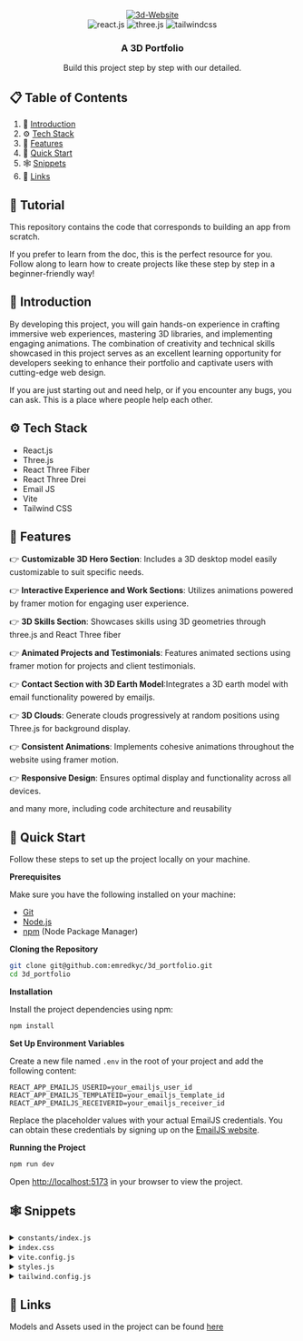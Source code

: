 <div align="center">
  <br />
    <a href="https://3d-portfolio-emredkyc.vercel.app" target="_blank">
     <img src="https://i.ibb.co/34dJhQR/3d-Website.png" alt="3d-Website" border="0" />
    </a>
  <br />

  <div>
    <img src="https://img.shields.io/badge/-React_JS-black?style=for-the-badge&logoColor=white&logo=react&color=61DAFB" alt="react.js" />
    <img src="https://img.shields.io/badge/-Three_JS-black?style=for-the-badge&logoColor=white&logo=threedotjs&color=000000" alt="three.js" />
    <img src="https://img.shields.io/badge/-Tailwind_CSS-black?style=for-the-badge&logoColor=white&logo=tailwindcss&color=06B6D4" alt="tailwindcss" />
  </div>

  <h3 align="center">A 3D Portfolio</h3>

   <div align="center">
    Build this project step by step with our detailed.
    </div>
</div>

## 📋 <a name="table">Table of Contents</a>

1. 🤖 [Introduction](#introduction)
2. ⚙️ [Tech Stack](#tech-stack)
3. 🔋 [Features](#features)
4. 🤸 [Quick Start](#quick-start)
5. 🕸️ [Snippets](#snippets)
6. 🔗 [Links](#links)

## 🚨 Tutorial

This repository contains the code that corresponds to building an app from scratch.

If you prefer to learn from the doc, this is the perfect resource for you. Follow along to learn how to create projects like these step by step in a beginner-friendly way!

## <a name="introduction">🤖 Introduction</a>

By developing this project, you will gain hands-on experience in crafting immersive web experiences, mastering 3D libraries, and implementing engaging animations. The combination of creativity and technical skills showcased in this project serves as an excellent learning opportunity for developers seeking to enhance their portfolio and captivate users with cutting-edge web design.

If you are just starting out and need help, or if you encounter any bugs, you can ask. This is a place where people help each other.

## <a name="tech-stack">⚙️ Tech Stack</a>

- React.js
- Three.js
- React Three Fiber
- React Three Drei
- Email JS
- Vite
- Tailwind CSS

## <a name="features">🔋 Features</a>

👉 **Customizable 3D Hero Section**: Includes a 3D desktop model easily customizable to suit specific needs.

👉 **Interactive Experience and Work Sections**: Utilizes animations powered by framer motion for engaging user experience.

👉 **3D Skills Section**: Showcases skills using 3D geometries through three.js and React Three fiber

👉 **Animated Projects and Testimonials**: Features animated sections using framer motion for projects and client testimonials.

👉 **Contact Section with 3D Earth Model**:Integrates a 3D earth model with email functionality powered by emailjs.

👉 **3D Clouds**: Generate clouds progressively at random positions using Three.js for background display.

👉 **Consistent Animations**: Implements cohesive animations throughout the website using framer motion.

👉 **Responsive Design**: Ensures optimal display and functionality across all devices.

and many more, including code architecture and reusability 

## <a name="quick-start">🤸 Quick Start</a>

Follow these steps to set up the project locally on your machine.

**Prerequisites**

Make sure you have the following installed on your machine:

- [Git](https://git-scm.com/)
- [Node.js](https://nodejs.org/en)
- [npm](https://www.npmjs.com/) (Node Package Manager)

**Cloning the Repository**

```bash
git clone git@github.com:emredkyc/3d_portfolio.git
cd 3d_portfolio
```

**Installation**

Install the project dependencies using npm:

```bash
npm install
```

**Set Up Environment Variables**

Create a new file named `.env` in the root of your project and add the following content:

```env
REACT_APP_EMAILJS_USERID=your_emailjs_user_id
REACT_APP_EMAILJS_TEMPLATEID=your_emailjs_template_id
REACT_APP_EMAILJS_RECEIVERID=your_emailjs_receiver_id
```

Replace the placeholder values with your actual EmailJS credentials. You can obtain these credentials by signing up on the [EmailJS website](https://www.emailjs.com/).

**Running the Project**

```bash
npm run dev
```

Open [http://localhost:5173](http://localhost:5173) in your browser to view the project.

## <a name="snippets">🕸️ Snippets</a>

<details>
<summary><code>constants/index.js</code></summary>

```javascript
import { meta, kartonmedya, verisoft, okttrailer } from "../assets/images";
import {
  car,
  contact,
  css,
  estate,
  express,
  git,
  github,
  html,
  javascript,
  linkedin,
  mongodb,
  motion,
  mui,
  nextjs,
  nodejs,
  pricewise,
  react,
  redux,
  sass,
  snapgram,
  summiz,
  tailwindcss,
  threads,
  typescript,
} from "../assets/icons";

export const skills = [
  {
    imageUrl: css,
    name: "CSS",
    type: "Frontend",
  },
  {
    imageUrl: express,
    name: "Express",
    type: "Backend",
  },
  {
    imageUrl: git,
    name: "Git",
    type: "Version Control",
  },
  {
    imageUrl: github,
    name: "GitHub",
    type: "Version Control",
  },
  {
    imageUrl: html,
    name: "HTML",
    type: "Frontend",
  },
  {
    imageUrl: javascript,
    name: "JavaScript",
    type: "Frontend",
  },
  {
    imageUrl: mongodb,
    name: "MongoDB",
    type: "Database",
  },
  {
    imageUrl: motion,
    name: "Motion",
    type: "Animation",
  },
  {
    imageUrl: mui,
    name: "Material-UI",
    type: "Frontend",
  },
  {
    imageUrl: nextjs,
    name: "Next.js",
    type: "Frontend",
  },
  {
    imageUrl: nodejs,
    name: "Node.js",
    type: "Backend",
  },
  {
    imageUrl: react,
    name: "React",
    type: "Frontend",
  },
  {
    imageUrl: redux,
    name: "Redux",
    type: "State Management",
  },
  {
    imageUrl: sass,
    name: "Sass",
    type: "Frontend",
  },
  {
    imageUrl: tailwindcss,
    name: "Tailwind CSS",
    type: "Frontend",
  },
  {
    imageUrl: typescript,
    name: "TypeScript",
    type: "Frontend",
  },
];

export const experiences = [
  {
    title: "Full-Stack Developer",
    company_name: "Verisoft",
    icon: verisoft,
    iconBg: "#accbe1",
    date: "May 2019 - December 2023",
    points: [
      "Building Fintech businesses at Verisoft as part of a global team. More specifically, developing loyalty, payment system and card products to deliver delightful experiences to Verisoft's customers around the world.",
      "Developing and maintaining web applications using React.js and other related technologies.",
      "Collaborating with cross-functional teams including designers, product managers, and other developers to create high-quality products.",
      "Implementing responsive design and ensuring cross-browser compatibility.",
      "Participating in code reviews and providing constructive feedback to other developers.",
    ],
  },
  {
    title: "Full-Stack Developer",
    company_name: "OKT Trailer",
    icon: okttrailer,
    iconBg: "#c0c0c0",
    date: "Agu 2017 - Sep 2018",
    points: [
      "Taking an important role in the ERP transformation project by being responsible for the finance, sales, vehicle tracking and delivery modules of the Enterprise Resource Planning (ERP) structure.",
      "Demonstrating effective communication and project management skills during the analysis, testing and development process to ensure the successful outcome of the ERP transformation project.",
      "Actively working with business teams throughout this process."
    ],
  },
  {
    title: "Junior Front-End Developer",
    company_name: "Karton Medya",
    icon: kartonmedya,
    iconBg: "#c8a2c8",
    date: "Feb 2016 - Jun 2017",
    points: [
      "Developing and maintaining web applications using React.js and other related technologies.",
      "Collaborating with cross-functional teams including designers, product managers, and other developers to create high-quality products.",
      "Implementing responsive design and ensuring cross-browser compatibility."
    ],
  }
];

export const socialLinks = [
  {
    name: "Contact",
    iconUrl: contact,
    link: "/contact",
  },
  {
    name: "GitHub",
    iconUrl: github,
    link: "https://github.com/emredkyc",
  },
  {
    name: "LinkedIn",
    iconUrl: linkedin,
    link: "https://www.linkedin.com/in/burak-emre-dokuyucu",
  },
];

export const projects = [
  {
    iconUrl: summiz,
    theme: "btn-back-yellow",
    name: "Event Platform Web Application",
    description: "An event organization web app like Eventbrite or Meetup with authentication, event management, search, filtering, categories, checkout and payments using Next JS 14, Tailwind CSS, Shadcn, React Hook Form, Zod, Uploadthing, React-Datepicker, Mongoose, Clerk and Stripe.",
    link: "https://github.com/emredkyc/event_platform",
  },
  {
    iconUrl: snapgram,
    theme: "btn-back-pink",
    name: "3D Portfolio",
    description: "Let's create a cool 3D website together! You will learn how to make a portfolio with fun interactive pieces like a floating island and a fox that moves when you type. This way you can show off your skills.",
    link: "https://github.com/emredkyc/3d_portfolio",
  },
  {
    iconUrl: pricewise,
    theme: "btn-back-red",
    name: "3D Portfolio",
    description: "Curious about Server Actions in Next.js 14? How about infinite scrolling and Framer Motion animations with Next 14? This application will explain these concepts when building a server-side Next 14 Application",
    link: "https://github.com/emredkyc/anime_world",
  },
  {
    iconUrl: car,
    theme: "btn-back-blue",
    name: "ClubTotal Card - Loyalty Card Application",
    description: "Customer loyalty card developed for Total Energies Türkiye fuel stations is the application. Customers included in the application can make fuel purchases you can earn points, benefit from various campaigns and you can spend the points you earn at gas stations.",
    link: "https://www.linkedin.com/in/burak-emre-dokuyucu/details/projects/",
  },
  {
    iconUrl: threads,
    theme: "btn-back-green",
    name: "JetEMV - Card Personalization Application",
    description:
      "Debit Card, Prepaid Card and Credit used in payment systems It is the personalization application of cards. The application can make Magnetic and EMV (Chip) personalization, It can work integrated with banks.",
    link: "https://www.linkedin.com/in/burak-emre-dokuyucu/details/projects/",
  },
  {
    iconUrl: pricewise,
    theme: "btn-back-black",
    name: "Passport Card - Loyalty Card Application",
    description:
      "TAV Operations, one of the subsidiaries of TAV Airports Holding Services Inc. TAV Passport Card, which is a brand, is available to passengers at the airport. It is a membership program that offers privileges. Included in the membership program. Customers can choose the category of membership at airports operated by TAV. You can benefit from different services depending on your needs.",
    link: "https://www.linkedin.com/in/burak-emre-dokuyucu/details/projects/",
  },
  {
    iconUrl: estate,
    theme: "btn-back-black",
    name: "MyGini - Loyalty and Offers Management",
    description:
      "Create, personalize and communicate your offers in minutes and push them to your mobile app in real time.",
    link: "https://www.linkedin.com/in/burak-emre-dokuyucu/details/projects/",
  },
];

```
</details>

<details>
<summary><code>index.css</code></summary>

```css
@import url("https://fonts.googleapis.com/css2?family=Poppins:wght@100;200;300;400;500;600;700;800;900&family=Work+Sans:wght@100;200;300;400;500;600;700;800;900&display=swap");

@tailwind base;
@tailwind components;
@tailwind utilities;

:root {
  --blue-rgb: 237 245 255;
  --green-rgb: 125 161 35;
}

body {
  font-family: "Work Sans", sans-serif;
}

body:has(.card[data-color="blue"]:hover) {
  background-color: rgb(var(--blue-rgb) / 25%);
}

body:has(.card[data-color="green"]:hover) {
  background-color: rgb(var(--green-rgb) / 25%);
}

@layer utilities {
  .max-container {
    @apply max-w-5xl mx-auto sm:p-16 pb-12 !pt-[126px] px-8 min-h-[calc(100vh-80px)];
  }

  .head-text {
    @apply sm:text-5xl text-3xl font-semibold sm:leading-snug font-poppins;
  }

  .subhead-text {
    @apply font-semibold sm:text-3xl text-xl relative font-poppins;
  }

  .blue-gradient_text {
    @apply bg-gradient-to-r from-[#00c6ff] to-[#0072ff] bg-clip-text text-transparent;
  }

  .input {
    @apply bg-white border border-gray-200 text-gray-900 text-sm rounded-lg focus:ring-blue-500 focus:border-blue-500 block w-full p-2.5 mt-2.5 font-normal shadow-card;
  }

  .textarea {
    @apply block p-2.5 w-full text-sm text-gray-900 bg-white rounded-lg border border-gray-200 focus:ring-blue-500 focus:border-blue-500 mt-2.5 font-normal shadow-card;
  }

  .btn {
    @apply text-white bg-gradient-to-r from-[#00c6ff] to-[#0072ff] focus:ring-4 focus:outline-none focus:ring-blue-300 font-medium rounded-lg text-sm w-full sm:w-auto px-5 py-2.5 text-center;
  }

  .header {
    @apply flex justify-between items-center sm:px-16 px-8 py-4 max-w-5xl mx-auto absolute top-0 bg-transparent z-10 right-0 left-0;
  }

  .footer {
    @apply max-w-5xl mx-auto sm:px-16 pb-6 px-8 flex flex-col gap-7;
  }

  .footer-container {
    @apply flex flex-wrap gap-7 items-center justify-between;
  }

  .info-box {
    @apply mx-5 relative flex text-white flex-col gap-3 max-w-2xl neo-brutalism-blue pt-4 pb-12 px-8;
  }

  .neo-btn {
    @apply py-3 px-6 rounded-lg text-blue-500 text-center font-semibold sm:w-1/2 w-[90%] -bottom-5 absolute mx-auto right-0 left-0 flex justify-center items-center gap-3;
  }

  .cta {
    @apply w-full flex items-center md:flex-row flex-col sm:mt-16 mt-8 gap-7;
  }

  .cta-text {
    @apply text-black-500 font-extrabold flex-1 text-3xl max-md:text-center;
  }
}

.glassmorphism {
  background: rgba(8, 116, 239, 0.07);
  backdrop-filter: blur(10px);
  -webkit-backdrop-filter: blur(10px);
  border-radius: 10px;
  border: 1px solid rgba(255, 255, 255, 0.18);
}

.logo {
  border-radius: 8.889px;
  background: #fff;
  box-shadow: 0px 10px 35px -4px rgba(67, 83, 255, 0.15),
    0px 1.5px 4px -1px rgba(67, 83, 255, 0.2);
}

.block-container {
  position: relative;
  transition: 250ms;
  perspective: 500px;
}

.block-container .btn-back {
  position: absolute;
  inset: 0;
  z-index: -1;
  width: inherit;
  height: inherit;
  transition: 250ms;
  transform-style: preserve-3d;
  transform-origin: bottom right;
  transform: rotateZ(15deg);
  will-change: transform;
  box-shadow: 16px 0 40px #e4e4e4;
}

.block-container .btn-back-red {
  background: linear-gradient(135deg, #ff4b1f -20%, #ff9068 120%);
}

.block-container .btn-back-green {
  background: linear-gradient(135deg, #adfda2 -20%, #11d3f3 120%);
}

.block-container .btn-back-yellow {
  background: linear-gradient(135deg, #f7971e -20%, #ffd200 120%);
}

.block-container .btn-back-blue {
  background: linear-gradient(135deg, #0061ff -20%, #60efff 120%);
}

.block-container .btn-back-orange {
  background: linear-gradient(135deg, #ff0f7b -20%, #f89b29 120%);
}

.block-container .btn-back-pink {
  background: linear-gradient(135deg, #e81cff -20%, #40c9ff 120%);
}

.block-container .btn-back-black {
  background: linear-gradient(135deg, #0a1647 -20%, #e4e7e4 120%);
}

.block-container .btn-front {
  position: absolute;
  inset: 0;
  z-index: 1;
  width: inherit;
  height: inherit;
  background-color: #ffffff33;
  -webkit-backdrop-filter: blur(20px);
  backdrop-filter: blur(20px);
  transition: 250ms;
  transform-style: preserve-3d;
  transform-origin: top left;
  overflow: hidden;
}

.block-container:hover > .btn-back {
  transform: translateZ(20px) rotateZ(15deg) rotateX(-20deg) rotateY(-20deg);
}

.block-container:hover > .btn-front {
  transform: translateZ(80px) translateY(-5px) rotateX(15deg) rotateY(15deg);
}

/* Neo Brutalism */
.neo-brutalism-blue {
  background: #2b77e7;
  position: relative;
  border-radius: 10px;
  border: #2b77e7;
  box-shadow: 0.6vmin 0.6vmin #336cc1, 1vmin 1vmin #0092db, 1vmin 1vmin #0092db,
    0.65vmin 1vmin #0092db, 1vmin 0.65vmin #0092db;
}

.neo-brutalism-white {
  background: #fff;
  border: #fff;
  box-shadow: 0.6vmin 0.6vmin #fff, 1vmin 1vmin #d2e4ff, 1vmin 1vmin #d2e4ff,
    0.65vmin 1vmin #d2e4ff, 1vmin 0.65vmin #d2e4ff;
}
```
</details>

<details>
<summary><code>vite.config.js</code></summary>

```javascript
import { defineConfig } from 'vite'
import react from '@vitejs/plugin-react'

// https://vitejs.dev/config/
export default defineConfig({
  plugins: [react()],
  assetsInclude: ['**/*.glb']
})

```
</details>

<details>
<summary><code>styles.js</code></summary>

```javascript
const styles = {
    paddingX: "sm:px-16 px-6",
    paddingY: "sm:py-16 py-6",
    padding: "sm:px-16 px-6 sm:py-16 py-10",
  
    heroHeadText:
      "font-black text-white lg:text-[80px] sm:text-[60px] xs:text-[50px] text-[40px] lg:leading-[98px] mt-2",
    heroSubText:
      "text-[#dfd9ff] font-medium lg:text-[30px] sm:text-[26px] xs:text-[20px] text-[16px] lg:leading-[40px]",
  
    sectionHeadText:
      "text-white font-black md:text-[60px] sm:text-[50px] xs:text-[40px] text-[30px]",
    sectionSubText:
      "sm:text-[18px] text-[14px] text-secondary uppercase tracking-wider",
  };
  
  export { styles };
```

</details>

<details>
<summary><code>tailwind.config.js</code></summary>

```javascript
/** /** @type {import('tailwindcss').Config} */
export default {
  content: [
    "./index.html",
    "./src/**/*.{js,ts,jsx,tsx}",
  ],
  theme: {
    extend: {
      colors: {
        gray: {
          200: "#D5DAE1"
        },
        black: {
          DEFAULT: "#000",
          500: "#1D2235"
        },
        blue: {
          500: "#2b77e7"
        }
      },
      fontFamily: {
        worksans: ["Work Sans", "sans-serif"],
        poppins: ['Poppins', "sans-serif"]
      },
      boxShadow: {
        card: '0px 1px 2px 0px rgba(0, 0, 0, 0.05)'
      }
    },
  },
  plugins: [],
}
```

</details>

## <a name="links">🔗 Links</a>

Models and Assets used in the project can be found [here](https://drive.google.com/file/d/1hY1c8FVuBTTa6U8TkTVGVEN6xj5SNRjH/view?usp=sharing)

